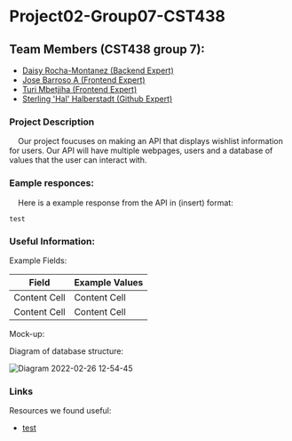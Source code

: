 # Project02-Group07-CST438

## Team Members (CST438 group 7): 
 - [Daisy Rocha-Montanez (Backend Expert)](https://github.com/daisyrocha)
 - [Jose Barroso A (Frontend Expert)](https://github.com/jbarrosoarr)
 - [Turi Mbetjiha (Frontend Expert)](https://github.com/TuriM98)
 - [Sterling 'Hal' Halberstadt (Github Expert)](https://github.com/halHalberstadt)

### Project Description<br>

&nbsp;&nbsp;&nbsp; Our project foucuses on making an API that displays wishlist information for users. Our API will have multiple webpages, users and a database of values that the user can interact with. 

### Eample responces:<br>
&nbsp;&nbsp;&nbsp; Here is a example response from the API in (insert) format: 

```
test
```

### Useful Information:<br>

Example Fields:

| Field  | Example Values |
| ------------- | ------------- |
| Content Cell  | Content Cell  |
| Content Cell  | Content Cell  |

Mock-up:

Diagram of database structure:

![Diagram 2022-02-26 12-54-45](https://user-images.githubusercontent.com/90930042/155858799-8f344bbe-3633-4cc5-ae52-861d4ba7946f.png)


### Links<br>
 Resources we found useful:
   - [test](https://github.com/)
